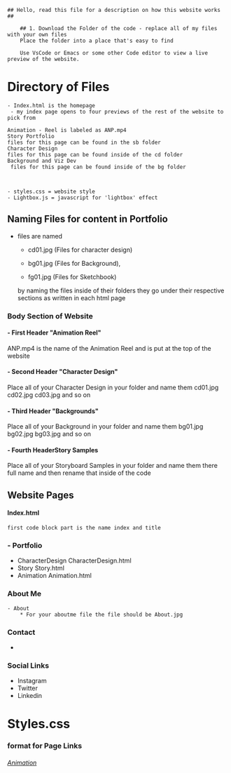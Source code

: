    ## Hello, read this file for a description on how this website works ## 
		
		## 1. Download the Folder of the code - replace all of my files with your own files 
		Place the folder into a place that's easy to find 
		
		Use VsCode or Emacs or some other Code editor to view a live preview of the website.

# Directory of Files	
	- Index.html is the homepage 
	 - my index page opens to four previews of the rest of the website to pick from
	
	Animation - Reel is labeled as ANP.mp4 
	Story Portfolio 
	files for this page can be found in the sb folder
	Character Design
	files for this page can be found inside of the cd folder
	Background and Viz Dev
	 files for this page can be found inside of the bg folder



	- styles.css = website style 
	- Lightbox.js = javascript for 'lightbox' effect

## Naming Files for content in Portfolio

-	files are named

	- cd01.jpg (Files for character design) 
	
	- bg01.jpg (Files for Background), 
	
	- fg01.jpg (Files for Sketchbook) 
    
	by naming the files inside of their folders they go under their respective sections
	as written in each html page



### Body Section of Website 

#### - First Header  "Animation Reel"
ANP.mp4 is the name of the Animation Reel and is put at the top of the website


#### - Second Header "Character Design"
Place all of your Character Design in your folder and name them 
cd01.jpg cd02.jpg cd03.jpg and so on


#### - Third Header "Backgrounds"
Place all of your Background in your folder and name them 
bg01.jpg bg02.jpg bg03.jpg and so on

#### - Fourth HeaderStory Samples
Place all of your Storyboard Samples in your folder and name them  there full name and then rename that inside of the code



		



##  Website Pages
#### Index.html
	first code block part is the name index and title

### - Portfolio
   - CharacterDesign
   CharacterDesign.html
   - Story
   Story.html
   - Animation
   Animation.html

### About Me
	- About
		* For your aboutme file the file should be About.jpg
### Contact 
 - 
### Social Links 
 - Instagram
 - Twitter
 - Linkedin
 

# Styles.css



### format for Page Links
 <h6><a href="Animation.html"> Animation</a></h6>
    
